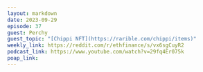 ```yaml
---
layout: markdown
date: 2023-09-29
episode: 37
guest: Perchy
guest_topic: "[Chippi NFT](https://rarible.com/chippi/items)"
weekly_link: https://reddit.com/r/ethfinance/s/vx6sgCuyR2
podcast_link: https://www.youtube.com/watch?v=29fq4Er075k
poap_link: 
---
```


